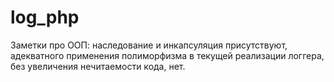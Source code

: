 # log_php
Заметки про ООП:
наследование и инкапсуляция присутствуют, адекватного применения полиморфизма в текущей реализации логгера, без увеличения нечитаемости кода, нет.
